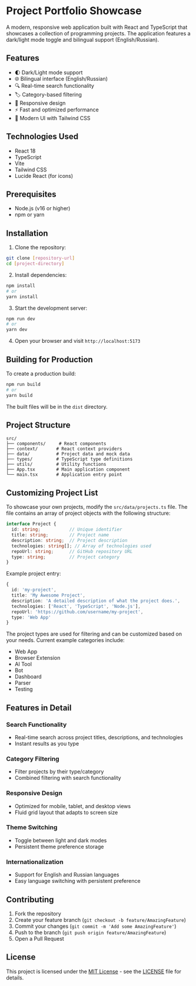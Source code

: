 # Project Portfolio Showcase

A modern, responsive web application built with React and TypeScript that showcases a collection of programming projects. The application features a dark/light mode toggle and bilingual support (English/Russian).

## Features

- 🌓 Dark/Light mode support
- 🌐 Bilingual interface (English/Russian)
- 🔍 Real-time search functionality
- 🏷️ Category-based filtering
- 📱 Responsive design
- ⚡ Fast and optimized performance
- 🎨 Modern UI with Tailwind CSS

## Technologies Used

- React 18
- TypeScript
- Vite
- Tailwind CSS
- Lucide React (for icons)

## Prerequisites

- Node.js (v16 or higher)
- npm or yarn

## Installation

1. Clone the repository:
```bash
git clone [repository-url]
cd [project-directory]
```

2. Install dependencies:
```bash
npm install
# or
yarn install
```

3. Start the development server:
```bash
npm run dev
# or
yarn dev
```

4. Open your browser and visit `http://localhost:5173`

## Building for Production

To create a production build:

```bash
npm run build
# or
yarn build
```

The built files will be in the `dist` directory.

## Project Structure

```
src/
├── components/     # React components
├── context/       # React context providers
├── data/          # Project data and mock data
├── types/         # TypeScript type definitions
├── utils/         # Utility functions
├── App.tsx        # Main application component
└── main.tsx       # Application entry point
```

## Customizing Project List

To showcase your own projects, modify the `src/data/projects.ts` file. The file contains an array of project objects with the following structure:

```typescript
interface Project {
  id: string;           // Unique identifier
  title: string;        // Project name
  description: string;  // Project description
  technologies: string[]; // Array of technologies used
  repoUrl: string;      // GitHub repository URL
  type: string;         // Project category
}
```

Example project entry:
```typescript
{
  id: 'my-project',
  title: 'My Awesome Project',
  description: 'A detailed description of what the project does.',
  technologies: ['React', 'TypeScript', 'Node.js'],
  repoUrl: 'https://github.com/username/my-project',
  type: 'Web App'
}
```

The project types are used for filtering and can be customized based on your needs. Current example categories include:
- Web App
- Browser Extension
- AI Tool
- Bot
- Dashboard
- Parser
- Testing

## Features in Detail

### Search Functionality
- Real-time search across project titles, descriptions, and technologies
- Instant results as you type

### Category Filtering
- Filter projects by their type/category
- Combined filtering with search functionality

### Responsive Design
- Optimized for mobile, tablet, and desktop views
- Fluid grid layout that adapts to screen size

### Theme Switching
- Toggle between light and dark modes
- Persistent theme preference storage

### Internationalization
- Support for English and Russian languages
- Easy language switching with persistent preference

## Contributing

1. Fork the repository
2. Create your feature branch (`git checkout -b feature/AmazingFeature`)
3. Commit your changes (`git commit -m 'Add some AmazingFeature'`)
4. Push to the branch (`git push origin feature/AmazingFeature`)
5. Open a Pull Request

## License

This project is licensed under the [MIT License](LICENSE) - see the [LICENSE](LICENSE) file for details. 